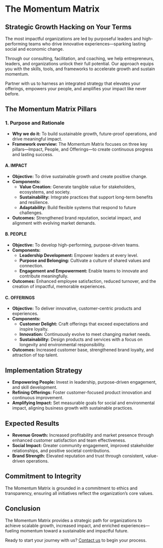 # The Momentum Matrix

## Strategic Growth Hacking on Your Terms

The most impactful organizations are led by purposeful leaders and high-performing teams who drive innovative experiences—sparking lasting social and economic change.

Through our consulting, facilitation, and coaching, we help entrepreneurs, leaders, and organizations unlock their full potential. Our approach equips you with the skills, tools, and frameworks to accelerate growth and sustain momentum.

Partner with us to harness an integrated strategy that elevates your offerings, empowers your people, and amplifies your impact like never before.

## The Momentum Matrix Pillars

### 1. Purpose and Rationale
* **Why we do it:** To build sustainable growth, future-proof operations, and drive meaningful impact.
* **Framework overview:** The Momentum Matrix focuses on three key pillars—Impact, People, and Offerings—to create continuous progress and lasting success.

#### A. IMPACT
* **Objective:** To drive sustainable growth and create positive change.
* **Components:**
  - **Value Creation:** Generate tangible value for stakeholders, ecosystems, and society.
  - **Sustainability:** Integrate practices that support long-term benefits and resilience.
  - **Adaptability:** Build flexible systems that respond to future challenges.
* **Outcomes:** Strengthened brand reputation, societal impact, and alignment with evolving market demands.

#### B. PEOPLE
* **Objective:** To develop high-performing, purpose-driven teams.
* **Components:**
  - **Leadership Development:** Empower leaders at every level.
  - **Purpose and Belonging:** Cultivate a culture of shared values and connection.
  - **Engagement and Empowerment:** Enable teams to innovate and contribute meaningfully.
* **Outcomes:** Enhanced employee satisfaction, reduced turnover, and the creation of impactful, memorable experiences.

#### C. OFFERINGS
* **Objective:** To deliver innovative, customer-centric products and experiences.
* **Components:**
  - **Customer Delight:** Craft offerings that exceed expectations and inspire loyalty.
  - **Innovation:** Continuously evolve to meet changing market needs.
  - **Sustainability:** Design products and services with a focus on longevity and environmental responsibility.
* **Outcomes:** Increased customer base, strengthened brand loyalty, and attraction of top talent.

## Implementation Strategy
* **Empowering People:** Invest in leadership, purpose-driven engagement, and skill development.
* **Refining Offerings:** Foster customer-focused product innovation and continuous improvement.
* **Amplifying Impact:** Set measurable goals for social and environmental impact, aligning business growth with sustainable practices.

## Expected Results
* **Revenue Growth:** Increased profitability and market presence through enhanced customer satisfaction and team effectiveness.
* **Social Impact:** Greater community engagement, improved stakeholder relationships, and positive societal contributions.
* **Brand Strength:** Elevated reputation and trust through consistent, value-driven operations.

## Commitment to Integrity
The Momentum Matrix is grounded in a commitment to ethics and transparency, ensuring all initiatives reflect the organization’s core values.

## Conclusion
The Momentum Matrix provides a strategic path for organizations to achieve scalable growth, increased impact, and enriched experiences—fueling momentum toward a sustainable and impactful future.

 Ready to start your journey with us? [Contact us](mailto:rye@wentcloud.com?subject=Start%20Your%20Process%20with%20The%20Momentum%20Matrix&body=Please%20provide%20us%20with%20more%20information%20on%20how%20we%20can%20get%20started.%0A%0A1.%20What%20is%20the%20name%20of%20your%20organization%3F%0A2.%20What%20are%20your%20primary%20goals%20and%20objectives%3F%0A3.%20What%20challenges%20are%20you%20currently%20facing%3F%0A4.%20How%20do%20you%20envision%20our%20partnership%20helping%20you%20achieve%20your%20goals%3F%0A5.%20Any%20additional%20information%20you%20would%20like%20to%20share%3F) to begin your process.